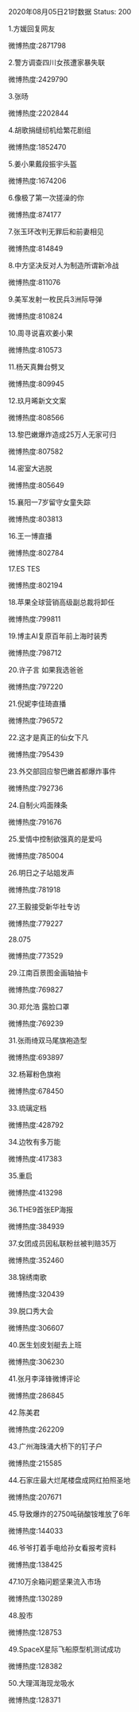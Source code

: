 2020年08月05日21时数据
Status: 200

1.方媛回复网友

微博热度:2871798

2.警方调查四川女孩遭家暴失联

微博热度:2429790

3.张旸

微博热度:2202844

4.胡歌捐缝纫机给繁花剧组

微博热度:1852470

5.姜小果戴段振宇头盔

微博热度:1674206

6.像极了第一次搓澡的你

微博热度:874177

7.张玉环改判无罪后和前妻相见

微博热度:814849

8.中方坚决反对人为制造所谓新冷战

微博热度:811076

9.美军发射一枚民兵3洲际导弹

微博热度:810824

10.周寻说喜欢姜小果

微博热度:810573

11.杨天真舞台劈叉

微博热度:809945

12.玖月晞新文文案

微博热度:808566

13.黎巴嫩爆炸造成25万人无家可归

微博热度:807582

14.密室大逃脱

微博热度:805649

15.襄阳一7岁留守女童失踪

微博热度:803813

16.王一博直播

微博热度:802784

17.ES TES

微博热度:802194

18.苹果全球营销高级副总裁将卸任

微博热度:799811

19.博主AI复原百年前上海时装秀

微博热度:798712

20.许子言 如果我选爸爸

微博热度:797220

21.倪妮李佳琦直播

微博热度:796572

22.这才是真正的仙女下凡

微博热度:795439

23.外交部回应黎巴嫩首都爆炸事件

微博热度:792736

24.自制火鸡面辣条

微博热度:791676

25.爱情中控制欲强真的是爱吗

微博热度:785004

26.明日之子站姐发声

微博热度:781918

27.王毅接受新华社专访

微博热度:779227

28.075

微博热度:773529

29.江南百景图金画轴抽卡

微博热度:769827

30.郑允浩 露脸口罩

微博热度:769239

31.张雨绮双马尾旗袍造型

微博热度:693897

32.杨幂粉色旗袍

微博热度:678450

33.琉璃定档

微博热度:428792

34.边牧有多万能

微博热度:417383

35.重启

微博热度:413298

36.THE9首张EP海报

微博热度:384939

37.女团成员因私联粉丝被判赔35万

微博热度:352460

38.锦绣南歌

微博热度:320439

39.脱口秀大会

微博热度:306607

40.医生划皮划艇去上班

微博热度:306230

41.张月李泽锋微博评论

微博热度:286845

42.陈美君

微博热度:262209

43.广州海珠涌大桥下的钉子户

微博热度:215585

44.石家庄最大烂尾楼盘成网红拍照圣地

微博热度:207671

45.导致爆炸的2750吨硝酸铵堆放了6年

微博热度:144033

46.爷爷打着手电给孙女看报考资料

微博热度:138425

47.10万余箱问题坚果流入市场

微博热度:130289

48.股市

微博热度:128753

49.SpaceX星际飞船原型机测试成功

微博热度:128382

50.大理洱海现龙吸水

微博热度:128371

